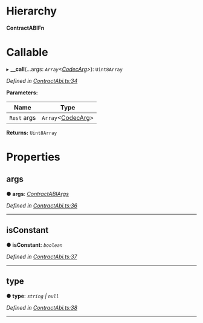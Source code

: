 

# Hierarchy

**ContractABIFn**

# Callable
▸ **__call**(...args: *`Array`<[CodecArg](../modules/_types_.md#codecarg)>*): `Uint8Array`

*Defined in [ContractAbi.ts:34](https://github.com/polkadot-js/api/blob/8f088c3/packages/types/src/ContractAbi.ts#L34)*

**Parameters:**

| Name | Type |
| ------ | ------ |
| `Rest` args | `Array`<[CodecArg](../modules/_types_.md#codecarg)> |

**Returns:** `Uint8Array`

# Properties

<a id="args"></a>

##  args

**● args**: *[ContractABIArgs](../modules/_contractabi_.md#contractabiargs)*

*Defined in [ContractAbi.ts:36](https://github.com/polkadot-js/api/blob/8f088c3/packages/types/src/ContractAbi.ts#L36)*

___
<a id="isconstant"></a>

##  isConstant

**● isConstant**: *`boolean`*

*Defined in [ContractAbi.ts:37](https://github.com/polkadot-js/api/blob/8f088c3/packages/types/src/ContractAbi.ts#L37)*

___
<a id="type"></a>

##  type

**● type**: *`string` \| `null`*

*Defined in [ContractAbi.ts:38](https://github.com/polkadot-js/api/blob/8f088c3/packages/types/src/ContractAbi.ts#L38)*

___

